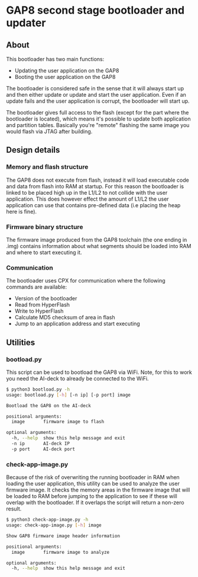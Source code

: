 # GAP8 second stage bootloader and updater

## About

This bootloader has two main functions:

* Updating the user application on the GAP8
* Booting the user application on the GAP8

The bootloader is considered safe in the sense that it will always start up
and then either update or update and start the user application. Even if an update
fails and the user application is corrupt, the bootloader will start up.

The bootloader gives full access to the flash (except for the part where the bootloader
is located), which means it's possible to update both application and partition tables.
Basically you're "remote" flashing the same image you would flash via JTAG after building.

## Design details

### Memory and flash structure

The GAP8 does not execute from flash, instead it will load executable code and data
from flash into RAM at startup. For this reason the bootloader is linked to be placed
high up in the L1/L2 to not collide with the user application. This does however effect
the amount of L1/L2 the user application can use that contains pre-defined data (i.e
placing the heap here is fine).

### Firmware binary structure

The firmware image produced from the GAP8 toolchain (the one ending in .img) contains
information about what segments should be loaded into RAM and where to start executing it.

### Communication

The bootloader uses CPX for communication where the following commands are available:

* Version of the bootloader
* Read from HyperFlash
* Write to HyperFlash
* Calculate MD5 checksum of area in flash
* Jump to an application address and start executing

## Utilities

### bootload.py

This script can be used to bootload the GAP8 via WiFi. Note, for this to work you need the AI-deck
to already be connected to the WiFi.

```bash
$ python3 bootload.py -h
usage: bootload.py [-h] [-n ip] [-p port] image

Bootload the GAP8 on the AI-deck

positional arguments:
  image       firmware image to flash

optional arguments:
  -h, --help  show this help message and exit
  -n ip       AI-deck IP
  -p port     AI-deck port
```

### check-app-image.py

Because of the risk of overwriting the running bootloader in RAM when loading the user
application, this utility can be used to analyze the user firmware image. It checks the
memory areas in the firmware image that will be loaded to RAM before jumping to the application
to see if these will overlap with the bootloader. If it overlaps the script will return a non-zero
result.

```bash
$ python3 check-app-image.py -h
usage: check-app-image.py [-h] image

Show GAP8 firmware image header information

positional arguments:
  image       firmware image to analyze

optional arguments:
  -h, --help  show this help message and exit
```

